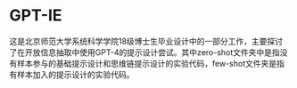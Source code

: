 # GPT-IE
这是北京师范大学系统科学学院18级博士生毕业设计中的一部分工作，主要探讨了在开放信息抽取中使用GPT-4的提示设计尝试。其中zero-shot文件夹中是指没有样本参与的基础提示设计和思维链提示设计的实验代码，few-shot文件夹是指有样本加入的提示设计的实验代码。


